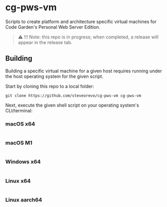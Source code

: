 # cg-pws-vm
Scripts to create platform and architecture specific virtual machines for Code Garden's Personal Web Server Edition.

> :warning: !!! Note: this repo is in progress; when completed, a release will appear in the release tab.

## Building
Building a specific virtual machine for a given host requires running under the host operating system for the given script.

Start by cloning this repo to a local folder:
```
git clone https://github.com/steveorevo/cg-pws-vm cg-pws-vm
```

Next, execute the given shell script on your operating system's CLI/terminal:

### macOS x64
```
```

### macOS M1
```
```

### Windows x64
```
```

### Linux x64
```
```

### Linux aarch64
```
```
